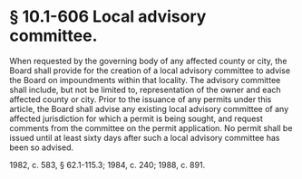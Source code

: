 # § 10.1-606 Local advisory committee.

<p>When requested by the governing body of any affected county or city, the Board shall provide for the creation of a local advisory committee to advise the Board on impoundments within that locality. The advisory committee shall include, but not be limited to, representation of the owner and each affected county or city. Prior to the issuance of any permits under this article, the Board shall advise any existing local advisory committee of any affected jurisdiction for which a permit is being sought, and request comments from the committee on the permit application. No permit shall be issued until at least sixty days after such a local advisory committee has been so advised.</p><p>1982, c. 583, § 62.1-115.3; 1984, c. 240; 1988, c. 891.</p>